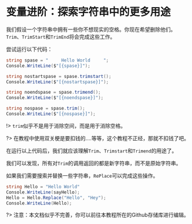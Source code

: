 # 变量进阶：探索字符串中的更多用途

我们假设一个字符串中拥有一些你不想现实的空格。你现在希望删除他们。`Trim`、`TrimStart`和`TrimEnd`将会完成这些工作。

尝试运行以下代码：

```C#
string spase = "     Hello World     ";
Console.WriteLine($"[{spase}]");

string nostartspase = spase.trimstart();
Console.WriteLine($"[{nostartspase}]");

string noendspase = spase.trimend();
Console.WriteLine($"[{noendspase}]");

string nospase = spase.trim();
Console.WriteLine($"[{nospase}]");
```

!> `trim`似乎不是用于消除空间，而是用于消除空格。

?> 在教程中使用双关梗是要扣钱的....等等，这个教程不正经，那就不扣钱了吧。

在运行以上代码后，我们就应该理解`Trim`、`Trimstart`和`Trimend`的用途了。

我们可以发现，所有对`Trim`的调用返回的都是新字符串，而不是原始字符串。

如果我们需要搜索并替换一些字符串，`RePlace`可以完成这些操作。

```C#
string Hello = "Hello World"
Console.WriteLine(sayHello);
Hello = Hello.Replace("Hello", "Hey");
Console.WriteLine(Hello);
```
?> 注意：本文档似乎不完善，你可以前往本教程所在的Github存储库进行编辑。